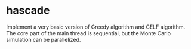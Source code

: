 # hascade


Implement a very basic version of Greedy algorithm and CELF algorithm.
The core part of the main thread is sequential, but the Monte Carlo simulation can be parallelized.